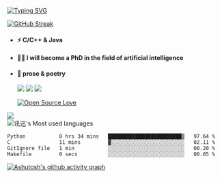 [![Typing SVG](https://readme-typing-svg.herokuapp.com?font=Permanent+Marker&size=33&color=64B9F7&center=true&vCenter=true&lines=Good+morning!+)](https://git.io/typing-svg)
 
  

[![GitHub Streak](http://github-readme-streak-stats.herokuapp.com?user=xun-girl&theme=tokyonight_duo&hide_border=false&date_format=M%20j%5B%2C%20Y%5D)](https://git.io/streak-stats)




- #### ⚡  C/C++ & Java
- #### 🧑‍🎓  I will become a PhD in the field of artificial intelligence
- #### 📕  prose & poetry
  
  ![](https://img.shields.io/badge/python-3.9-orange?style=for-the—badge&logo=python&logoColor=orange)
  ![](https://img.shields.io/badge/C++-20-pink?style=for-the—badge&logo=C&logoColor=pink)
  ![](https://img.shields.io/badge/java-17-red?style=for-the—badge&logo=java&logoColor=red)
  
  [![Open Source Love](https://badges.frapsoft.com/os/v2/open-source.svg?v=103)](https://github.com/ellerbrock/open-source-badge/)    
  
 

![](https://github-readme-stats.vercel.app/api?username=xun-girl&show_icons=true)    
![讯迅's Most used languages](https://github-readme-stats.vercel.app/api/top-langs/?username=xun-girl&hide=javascript,html,css,markdown&layout=compact&hide_border=true&langs_count=10)   


<!--START_SECTION:waka-->

```text
Python           8 hrs 34 mins   ████████████████████████▒   97.64 %
C                11 mins         ▓░░░░░░░░░░░░░░░░░░░░░░░░   02.11 %
GitIgnore file   1 min           ░░░░░░░░░░░░░░░░░░░░░░░░░   00.20 %
Makefile         0 secs          ░░░░░░░░░░░░░░░░░░░░░░░░░   00.05 %
```

<!--END_SECTION:waka-->

  
  
 [![Ashutosh's github activity graph](https://activity-graph.herokuapp.com/graph?username=xun-girl&theme=github-light)](https://github.com/ashutosh00710/github-readme-activity-graph)
 
 
 
